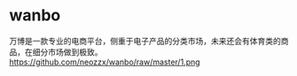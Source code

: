 # wanbo
万博是一款专业的电商平台，侧重于电子产品的分类市场，未来还会有体育类的商品，在细分市场做到极致。
https://github.com/neozzx/wanbo/raw/master/1.png

